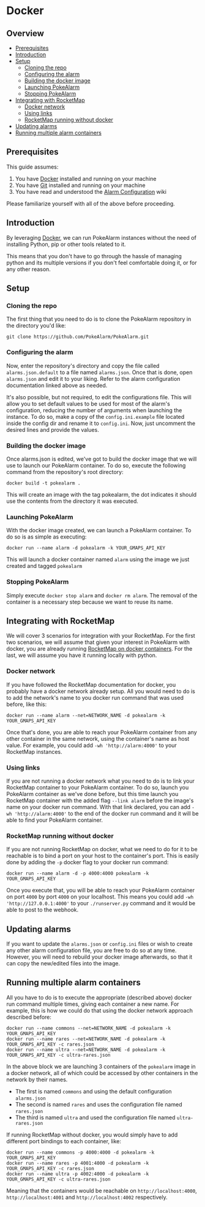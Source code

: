 # Docker

## Overview

* [Prerequisites](#prerequisites)
* [Introduction](#introduction)
* [Setup](#setup)
  * [Cloning the repo](#cloning-the-repo)
  * [Configuring the alarm](#configuring-the-alarm)
  * [Building the docker image](#building-the-docker-image)
  * [Launching PokeAlarm](#launching-pokealarm)
  * [Stopping PokeAlarm](#stopping-pokealarm)
* [Integrating with RocketMap](#integrating-with-rocketmap)
  * [Docker network](#docker-network)
  * [Using links](#using-links)
  * [RocketMap running without docker](#rocketmap-running-without-docker)
* [Updating alarms](#updating-alarms)
* [Running multiple alarm containers](#running-multiple-alarm-containers)

## Prerequisites

This guide assumes:

1) You have [Docker](https://docs.docker.com/) installed and running on your machine
2) You have [Git](https://git-scm.com/downloads) installed and running on your machine
3) You have read and understood the [Alarm Configuration](../configuration/alarms/index) wiki

Please familiarize yourself with all of the above before proceeding.

## Introduction

By leveraging [Docker](https://docs.docker.com/), we can run PokeAlarm
instances without the need of installing Python, pip or other tools related to it.

This means that you don't have to go through the hassle of managing python and
its multiple versions if you don't feel comfortable doing it, or for any
other reason.

## Setup

### Cloning the repo

The first thing that you need to do is to clone the PokeAlarm repository in
the directory you'd like:

```
git clone https://github.com/PokeAlarm/PokeAlarm.git
```

### Configuring the alarm

Now, enter the repository's directory and copy the file called
`alarms.json.default` to a file named `alarms.json`. Once that is done,
open `alarms.json` and edit it to your liking. Refer to the alarm
configuration documentation linked above as needed.

It's also possible, but not required, to edit the configurations file.
This will allow you to set default values to be used for most of the alarm's
configuration, reducing the number of arguments when launching the instance.
To do so, make a copy of the `config.ini.example` file located inside the
config dir and rename it to `config.ini`. Now, just uncomment the desired
lines and provide the values.

### Building the docker image

Once alarms.json is edited, we've got to build the docker image that we
will use to launch our PokeAlarm container. To do so, execute the following
command from the repository's root directory:

```
docker build -t pokealarm .
```

This will create an image with the tag pokealarm, the dot indicates it should
use the contents from the directory it was executed.

### Launching PokeAlarm

With the docker image created, we can launch a PokeAlarm container. To do so
is as simple as executing:

```
docker run --name alarm -d pokealarm -k YOUR_GMAPS_API_KEY
```

This will launch a docker container named `alarm` using the image we just
created and tagged `pokealarm`

### Stopping PokeAlarm

Simply execute `docker stop alarm` and `docker rm alarm`. The removal of the
container is a necessary step because we want to reuse its name.

## Integrating with RocketMap

We will cover 3 scenarios for integration with your RocketMap. For the
first two scenarios, we will assume that given your interest in PokeAlarm with
docker, you are already running [RocketMap on docker containers](https://rocketmap.readthedocs.io/en/develop/advanced-install/docker.html).
For the last, we will assume you have it running locally with python.

### Docker network

If you have followed the RocketMap documentation for docker, you probably have
a docker network already setup. All you would need to do is to add the
network's name to you docker run command that was used before, like this:

```
docker run --name alarm --net=NETWORK_NAME -d pokealarm -k YOUR_GMAPS_API_KEY
```

Once that's done, you are able to reach your PokeAlarm container from any
other container in the same network, using the container's name as host
value. For example, you could add `-wh 'http://alarm:4000'` to your RocketMap
instances.

### Using links

If you are not running a docker network what you need to do is to link your
RocketMap container to your PokeAlarm container. To do so, launch you
PokeAlarm container as we've done before, but this time launch you RocketMap
container with the added flag `--link alarm` before the image's name on your
docker run command. With that link declared, you can add
`-wh 'http://alarm:4000'` to the end of the docker run command and it will
be able to find your PokeAlarm container.

### RocketMap running without docker

If you are not running RocketMap on docker, what we need to do for it to be
reachable is to bind a port on your host to the container's port. This is
easily done by adding the `-p` docker flag to your docker run command:

```
docker run --name alarm -d -p 4000:4000 pokealarm -k YOUR_GMAPS_API_KEY
```

Once you execute that, you will be able to reach your PokeAlarm container on
port `4000` by port `4000` on your localhost. This means you could add
`-wh 'http://127.0.0.1:4000'` to your `./runserver.py` command and it would be
able to post to the webhook.

## Updating alarms

If you want to update the `alarms.json` or `config.ini` files or wish to
create any other alarm configuration file, you are free to do so at any time.
However, you will need to rebuild your docker image afterwards, so that it can
copy the new/edited files into the image.

## Running multiple alarm containers

All you have to do is to execute the appropriate (described above) docker
run command multiple times, giving each container a new name. For example,
this is how we could do that using the docker network approach described before:

```
docker run --name commons --net=NETWORK_NAME -d pokealarm -k YOUR_GMAPS_API_KEY
docker run --name rares --net=NETWORK_NAME -d pokealarm -k YOUR_GMAPS_API_KEY -c rares.json
docker run --name ultra --net=NETWORK_NAME -d pokealarm -k YOUR_GMAPS_API_KEY -c ultra-rares.json
```

In the above block we are launching 3 containers of the `pokealarm` image in
a docker network, all of which could be accessed by other containers in the
network by their names.

* The first is named `commons` and using the default configuration `alarms.json`
* The second is named `rares` and uses the configuration file named `rares.json`
* The third is named `ultra` and used the configuration file named `ultra-rares.json`

If running RocketMap without docker, you would simply have to add different
port bindings to each container, like:

```
docker run --name commons -p 4000:4000 -d pokealarm -k YOUR_GMAPS_API_KEY
docker run --name rares -p 4001:4000 -d pokealarm -k YOUR_GMAPS_API_KEY -c rares.json
docker run --name ultra -p 4002:4000 -d pokealarm -k YOUR_GMAPS_API_KEY -c ultra-rares.json
```

Meaning that the containers would be reachable on `http://localhost:4000`,
`http://localhost:4001` and `http://localhost:4002` respectively.
